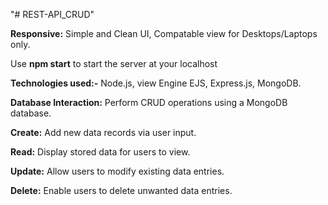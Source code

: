 "# REST-API_CRUD" 


**Responsive:** Simple and Clean UI, Compatable view for Desktops/Laptops only.

Use **npm start** to start the server at your localhost 

**Technologies used:-** Node.js, view Engine EJS, Express.js, MongoDB.


**Database Interaction:** Perform CRUD operations using a MongoDB database.


**Create:** Add new data records via user input.


**Read:** Display stored data for users to view.


**Update:** Allow users to modify existing data entries.


**Delete:** Enable users to delete unwanted data entries.
